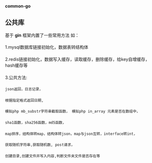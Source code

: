 **common-go**
##  公共库
基于 **gin** 框架内置了一些常用方法 如：
####
1.mysql数据库链接初始化，数据表转结构体
####
2.redis链接初始化，数据写入缓存，读取缓存，删除缓存，给key自增缓存，hash缓存等
####
3.公共方法:
####
    json返回，日志记录，
####
    根据指定格式返回日期, 
####
    模拟php mb_substr字符串截取函数， 模拟php in_array 元素是否在数组中，
####
    sha1函数，sha256函数，md5函数，
####
    map排序，结构体转map，结构体转json，map与json互转，interface转int，
####
    获取随机字符串,获取随机数, post请求，
####
    创建目录,创建文件并写入内容,判断文件夹文件是否存在等